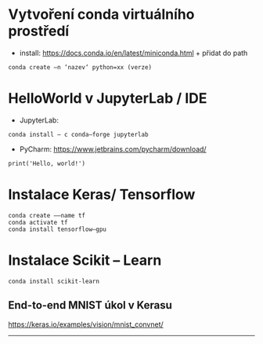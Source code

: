 # Vytvoření conda virtuálního prostředí
- install: https://docs.conda.io/en/latest/miniconda.html + přidat do path 
```
conda create –n ‘nazev‘ python=xx (verze)
```
# HelloWorld v JupyterLab / IDE
- JupyterLab:
```
conda install – c conda–forge jupyterlab
```
- PyCharm: https://www.jetbrains.com/pycharm/download/ 

```
print('Hello, world!')
```
# Instalace Keras/ Tensorflow
```
conda create ––name tf
conda activate tf
conda install tensorflow–gpu
```
# Instalace Scikit – Learn
```
conda install scikit-learn
```
## End-to-end MNIST úkol v Kerasu
https://keras.io/examples/vision/mnist_convnet/

---
